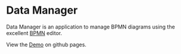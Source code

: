 # Data Manager

Data Manager is an application to manage BPMN diagrams using the excellent [BPMN](https://bpmn.io/) editor. 

View the [Demo](https://jlcanela.github.io/data_manager/) on github pages.
